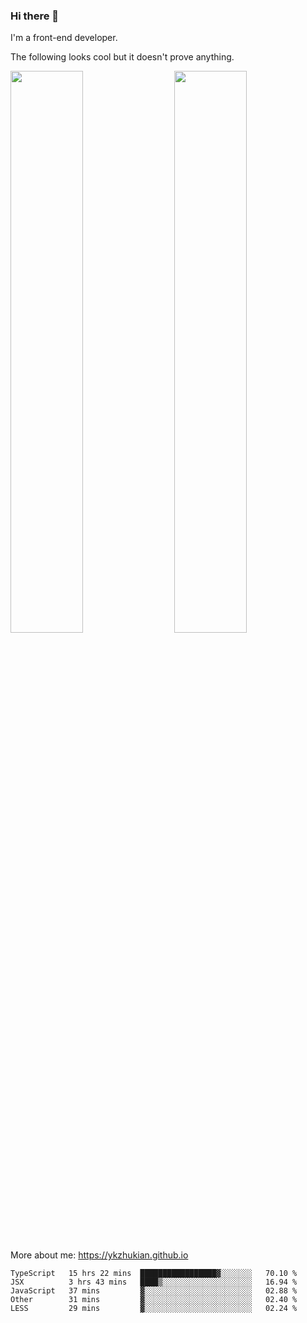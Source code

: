 ### Hi there 👋

I'm a front-end developer.

The following looks cool but it doesn't prove anything.

[<img align="right" width="48%" src="https://github-readme-stats.vercel.app/api?username=ykzhukian&show_icons=true&theme=dracula">](https://github.com/anuraghazra/github-readme-stats)

[<img width="48%" src="https://github-readme-stats.vercel.app/api/top-langs/?username=ykzhukian&layout=compact&theme=dracula">](https://github.com/anuraghazra/github-readme-stats)

More about me: 
https://ykzhukian.github.io

<!--START_SECTION:waka-->
```text
TypeScript   15 hrs 22 mins  █████████████████▓░░░░░░░   70.10 % 
JSX          3 hrs 43 mins   ████▒░░░░░░░░░░░░░░░░░░░░   16.94 % 
JavaScript   37 mins         ▓░░░░░░░░░░░░░░░░░░░░░░░░   02.88 % 
Other        31 mins         ▓░░░░░░░░░░░░░░░░░░░░░░░░   02.40 % 
LESS         29 mins         ▓░░░░░░░░░░░░░░░░░░░░░░░░   02.24 % 
```
<!--END_SECTION:waka-->
